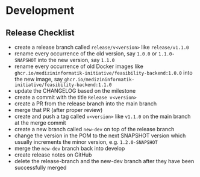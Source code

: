 # Development

## Release Checklist

* create a release branch called `release/v<version>` like `release/v1.1.0`
* rename every occurrence of the old version, say `1.0.0` or `1.1.0-SNAPSHOT` into the new version, say `1.1.0`
* rename every occurrence of old Docker images like `ghcr.io/medizininformatik-initiative/feasibility-backend:1.0.0` into the new image, say `ghcr.io/medizininformatik-initiative/feasibility-backend:1.1.0`
* update the CHANGELOG based on the milestone
* create a commit with the title `Release v<version>`
* create a PR from the release branch into the main branch
* merge that PR (after proper review)
* create and push a tag called `v<version>` like `v1.1.0` on the main branch at the merge commit
* create a new branch called `new-dev` on top of the release branch
* change the version in the POM to the next SNAPSHOT version which usually increments the minor version, e.g. `1.2.0-SNAPSHOT`
* merge the `new-dev` branch back into develop
* create release notes on GitHub
* delete the release-branch and the new-dev branch after they have been successfully merged
